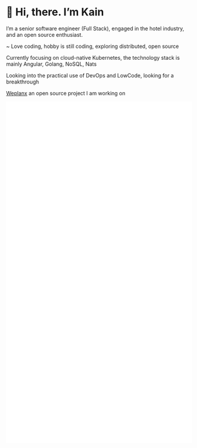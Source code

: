 # 👋 Hi, there. I’m Kain

I’m a senior software engineer (Full Stack), engaged in the hotel industry, and an open source enthusiast.

~ Love coding, hobby is still coding, exploring distributed, open source

Currently focusing on cloud-native Kubernetes, the technology stack is mainly Angular, Golang, NoSQL, Nats

Looking into the practical use of DevOps and LowCode, looking for a breakthrough

[Weplanx](https://github.com/weplanx) an open source project I am working on 

![github-metrics.svg](github-metrics.svg)
